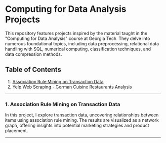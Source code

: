 # Computing for Data Analysis Projects
This repository features projects inspired by the material taught in the "Computing for Data Analysis" course at Georgia Tech. They delve into numerous foundational topics, including data preprocessing, relational data handling with SQL, numerical computing, classification techniques, and data compression methods.

## Table of Contents
1. [Association Rule Mining on Transaction Data](https://github.com/fedash/Computing-Data-Analysis/tree/main/AssociationRuleMining)
2. [Yelp Web Scraping - German Cuisine Restaurants Analysis](https://github.com/fedash/Computing-Data-Analysis/tree/main/YelpWebScraper)
---

### 1. Association Rule Mining on Transaction Data

  In this project, I explore transaction data, uncovering relationships between items using association rule mining. The results are visualized as a network graph, offering insights into potential marketing strategies and product placement.

---


